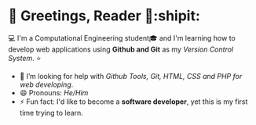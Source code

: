 # :volcano: Greetings, Reader 👋:shipit:

:computer: I'm a Computational Engineering student:mortar_board: and I'm learning how to develop web applications using **Github and Git** as my *Version Control System*. :star:

* 🤔 I’m looking for help with *Github Tools, Git, HTML, CSS and PHP for web developing*.
* 😄 Pronouns: *He/Him*
* ⚡ Fun fact: I'd like to become a **software developer**, yet this is my first time trying to learn.
